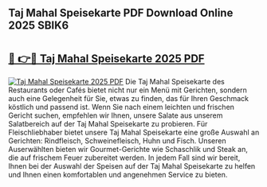 ## Taj Mahal Speisekarte PDF Download Online 2025 SBIK6

# <h2><a href="http://gc8806.nevu.top/?p=Taj+Mahal+Speisekarte">🔗 👉🔴 Taj Mahal Speisekarte 2025 PDF</a></h2>

[![Taj Mahal Speisekarte 2025 PDF](https://i.imgur.com/dBaPXMq.png)](http://gc8806.nevu.top/?p=Taj+Mahal+Speisekarte)
Die Taj Mahal Speisekarte des Restaurants oder Cafés bietet nicht nur ein Menü mit Gerichten, sondern auch eine Gelegenheit für Sie, etwas zu finden, das für Ihren Geschmack köstlich und passend ist. Wenn Sie nach einem leichten und frischen Gericht suchen, empfehlen wir Ihnen, unsere Salate aus unserem Salatbereich auf der Taj Mahal Speisekarte zu probieren. Für Fleischliebhaber bietet unsere Taj Mahal Speisekarte eine große Auswahl an Gerichten: Rindfleisch, Schweinefleisch, Huhn und Fisch. Unseren Auserwählten bieten wir Gourmet-Gerichte wie Schaschlik und Steak an, die auf frischem Feuer zubereitet werden. In jedem Fall sind wir bereit, Ihnen bei der Auswahl der Speisen auf der Taj Mahal Speisekarte zu helfen und Ihnen einen komfortablen und angenehmen Service zu bieten.
